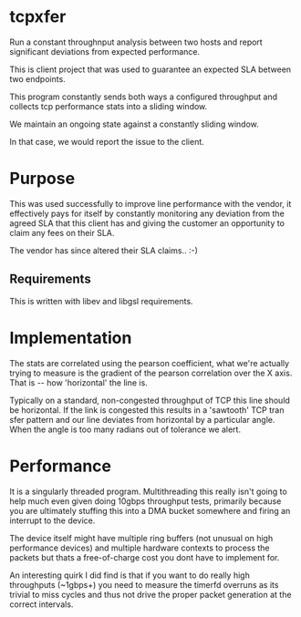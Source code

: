 tcpxfer
=======

Run a constant throughnput analysis between two hosts and report significant deviations from expected performance.

This is client project that was used to guarantee an expected SLA between two endpoints.

This program constantly sends both ways a configured throughput and collects tcp performance stats into a sliding window.

We maintain an ongoing state against a constantly sliding window.

In that case, we would report the issue to the client.

# Purpose

This was used successfully to improve line performance with the vendor, it effectively pays for itself by constantly monitoring any deviation from the agreed SLA that this client has and giving the customer an opportunity to claim any fees on their SLA.

The vendor has since altered their SLA claims.. :-)

Requirements
------------

This is written with libev and libgsl requirements.

# Implementation

The stats are correlated using the pearson coefficient, what we're actually trying to measure is the gradient of the pearson correlation over the X axis. That is -- how 'horizontal' the line is.

Typically on a standard, non-congested throughput of TCP this line should be horizontal. If the link is congested this results in a 'sawtooth' TCP tran
sfer pattern and our line deviates from horizontal by a particular angle. When the angle is too many radians out of tolerance we alert.

# Performance

It is a singularly threaded program. Multithreading this really isn't going to help much even given doing 10gbps throughput tests, primarily because you are ultimately stuffing this into a DMA bucket somewhere and firing an interrupt to the device.

The device itself might have multiple ring buffers (not unusual on high performance devices) and multiple hardware contexts to process the packets but thats a free-of-charge cost you dont have to implement for.

An interesting quirk I did find is that if you want to do really high throughputs (~1gbps+) you need to measure the timerfd overruns as its trivial to miss cycles and thus not drive the proper packet generation at the correct intervals.
